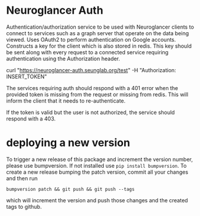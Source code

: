 # Neuroglancer Auth

Authentication/authorization service to be used with Neuroglancer clients to connect to services such as a graph server that operate on the data being viewed. Uses OAuth2 to perform authentication on Google accounts. Constructs a key for the client which is also stored in redis. This key should be sent along with every request to a connected service requiring authentication using the Authorization header. 


curl "https://neuroglancer-auth.seunglab.org/test" -H "Authorization: INSERT_TOKEN"


The services requiring auth should respond with a 401 error when the provided token is missing from the request or missing from redis. This will inform the client that it needs to re-authenticate.

If the token is valid but the user is not authorized, the service should respond with a 403.

# deploying a new version
To trigger a new release of this package and increment the version number, please use bumpversion.  If not installed use `pip install bumpversion`.
To create a new release bumping the patch version, commit all your changes and then run
```
bumpversion patch && git push && git push --tags
```
which will increment the version and push those changes and the created tags to github.

